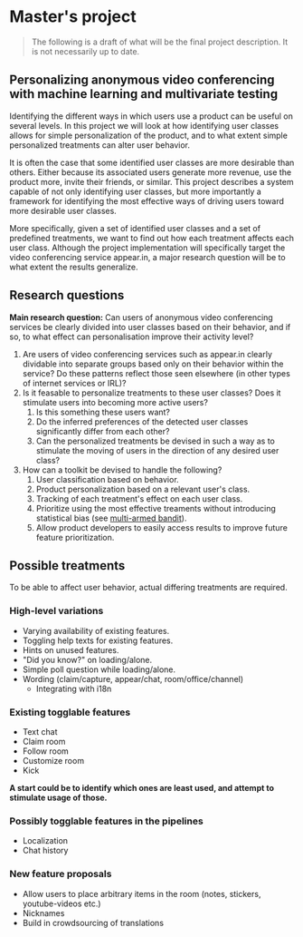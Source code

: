 Master's project
================

> The following is a draft of what will be the final project description. It is not necessarily up to date.

Personalizing anonymous video conferencing with machine learning and multivariate testing
-----------------------------

Identifying the different ways in which users use a product can be useful on several levels. In this project we will look at how identifying user classes allows for simple personalization of the product, and to what extent simple personalized treatments can alter user behavior.

It is often the case that some identified user classes are more desirable than others. Either because its associated users generate more revenue, use the product more, invite their friends, or similar. This project describes a system capable of not only identifying user classes, but more importantly a framework for identifying the most effective ways of driving users toward more desirable user classes.

More specifically, given a set of identified user classes and a set of predefined treatments, we want to find out how each treatment affects each user class. Although the project implementation will specifically target the video conferencing service appear.in, a major research question will be to what extent the results generalize.

Research questions
------------------

**Main research question:** Can users of anonymous video conferencing services be clearly divided into user classes based on their behavior, and if so, to what effect can personalisation improve their activity level?

1. Are users of video conferencing services such as appear.in clearly dividable into separate groups based only on their behavior within the service? Do these patterns reflect those seen elsewhere (in other types of internet services or IRL)?
2. Is it feasable to personalize treatments to these user classes? Does it stimulate users into becoming more active users?
    1. Is this something these users want?
    2. Do the inferred preferences of the detected user classes significantly differ from each other?
    3. Can the personalized treatments be devised in such a way as to stimulate the moving of users in the direction of any desired user class?
3. How can a toolkit be devised to handle the following?
    1. User classification based on behavior.
    2. Product personalization based on a relevant user's class.
    3. Tracking of each treatment's effect on each user class.
    4. Prioritize using the most effective treaments without introducing statistical bias (see [multi-armed bandit](http://en.wikipedia.org/wiki/Multi-armed_bandit)).
    5. Allow product developers to easily access results to improve future feature prioritization.

Possible treatments
-------------------

To be able to affect user behavior, actual differing treatments are required.

### High-level variations

- Varying availability of existing features.
- Toggling help texts for existing features.
- Hints on unused features.
- "Did you know?" on loading/alone.
- Simple poll question while loading/alone.
- Wording (claim/capture, appear/chat, room/office/channel)
    - Integrating with i18n

### Existing togglable features

- Text chat
- Claim room
- Follow room
- Customize room
- Kick

**A start could be to identify which ones are least used, and attempt to stimulate usage of those.**

### Possibly togglable features in the pipelines

- Localization
- Chat history

### New feature proposals

- Allow users to place arbitrary items in the room (notes, stickers, youtube-videos etc.)
- Nicknames
- Build in crowdsourcing of translations
